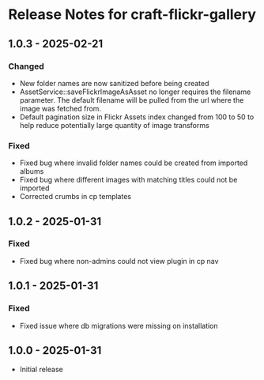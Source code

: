 # Release Notes for craft-flickr-gallery

## 1.0.3 - 2025-02-21

### Changed
- New folder names are now sanitized before being created
- AssetService::saveFlickrImageAsAsset no longer requires the filename parameter. The default filename will be pulled from the url where the image was fetched from.
- Default pagination size in Flickr Assets index changed from 100 to 50 to help reduce potentially large quantity of image transforms

### Fixed
- Fixed bug where invalid folder names could be created from imported albums
- Fixed bug where different images with matching titles could not be imported
- Corrected crumbs in cp templates


## 1.0.2 - 2025-01-31

### Fixed
- Fixed bug where non-admins could not view plugin in cp nav


## 1.0.1 - 2025-01-31

### Fixed
- Fixed issue where db migrations were missing on installation


## 1.0.0 - 2025-01-31
- Initial release
